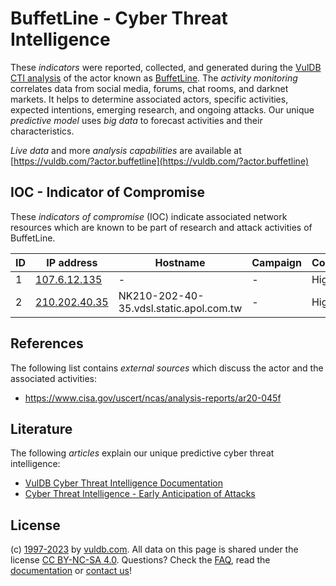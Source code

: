 # BuffetLine - Cyber Threat Intelligence

These _indicators_ were reported, collected, and generated during the [VulDB CTI analysis](https://vuldb.com/?kb.cti) of the actor known as [BuffetLine](https://vuldb.com/?actor.buffetline). The _activity monitoring_ correlates data from social media, forums, chat rooms, and darknet markets. It helps to determine associated actors, specific activities, expected intentions, emerging research, and ongoing attacks. Our unique _predictive model_ uses _big data_ to forecast activities and their characteristics.

_Live data_ and more _analysis capabilities_ are available at [https://vuldb.com/?actor.buffetline](https://vuldb.com/?actor.buffetline)

## IOC - Indicator of Compromise

These _indicators of compromise_ (IOC) indicate associated network resources which are known to be part of research and attack activities of BuffetLine.

ID | IP address | Hostname | Campaign | Confidence
-- | ---------- | -------- | -------- | ----------
1 | [107.6.12.135](https://vuldb.com/?ip.107.6.12.135) | - | - | High
2 | [210.202.40.35](https://vuldb.com/?ip.210.202.40.35) | NK210-202-40-35.vdsl.static.apol.com.tw | - | High

## References

The following list contains _external sources_ which discuss the actor and the associated activities:

* https://www.cisa.gov/uscert/ncas/analysis-reports/ar20-045f

## Literature

The following _articles_ explain our unique predictive cyber threat intelligence:

* [VulDB Cyber Threat Intelligence Documentation](https://vuldb.com/?kb.cti)
* [Cyber Threat Intelligence - Early Anticipation of Attacks](https://www.scip.ch/en/?labs.20201022)

## License

(c) [1997-2023](https://vuldb.com/?kb.changelog) by [vuldb.com](https://vuldb.com/?kb.about). All data on this page is shared under the license [CC BY-NC-SA 4.0](https://creativecommons.org/licenses/by-nc-sa/4.0/). Questions? Check the [FAQ](https://vuldb.com/?kb.faq), read the [documentation](https://vuldb.com/?kb) or [contact us](https://vuldb.com/?contact)!
